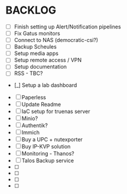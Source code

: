 # BACKLOG

- [ ] Finish setting up Alert/Notification pipelines
- [ ] Fix Gatus monitors
- [ ] Connect to NAS (democratic-csi?)
- [ ] Backup Scheules
- [ ] Setup media apps
- [ ] Setup remote access / VPN
- [ ] Setup documentation
- [ ] RSS - TBC?
- [_] Setup a lab dashboard
- [ ] Paperless
- [ ] Update Readme
- [ ] IaC setup for truenas server
- [ ] Minio?
- [ ] Authentik?
- [ ] Immich
- [ ] Buy a UPC + nutexporter
- [ ] Buy IP-KVP solution
- [ ] Monitoring - Thanos?
- [ ] Talos Backup service
- [ ]
- [ ]
- [ ]
- [ ]
